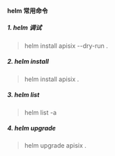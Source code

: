#### helm 常用命令

##### 1. helm 调试

> helm install apisix  --dry-run .

##### 2. helm install

> helm install apisix  .

##### 3. helm list

> helm list -a

##### 4. helm upgrade

> helm upgrade apisix .